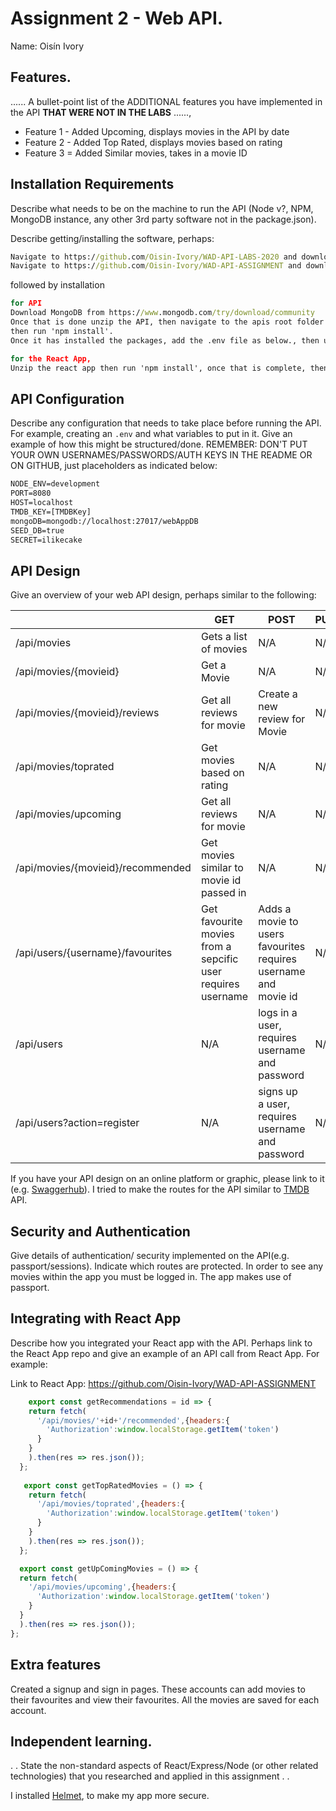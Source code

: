 # Assignment 2 - Web API.

Name: Oisín Ivory
## Features.

...... A bullet-point list of the ADDITIONAL features you have implemented in the API **THAT WERE NOT IN THE LABS** ......,
 
 + Feature 1 - Added Upcoming, displays movies in the API by date
 + Feature 2 - Added Top Rated, displays movies based on rating
 + Feature 3 = Added Similar movies, takes in a movie ID


## Installation Requirements

Describe what needs to be on the machine to run the API (Node v?, NPM, MongoDB instance, any other 3rd party software not in the package.json). 

Describe getting/installing the software, perhaps:

```bat
Navigate to https://github.com/Oisin-Ivory/WAD-API-LABS-2020 and download the zip version.	//The API
Navigate to https://github.com/Oisin-Ivory/WAD-API-ASSIGNMENT and download the zip version. //The React App
```

followed by installation

```bat
for API
Download MongoDB from https://www.mongodb.com/try/download/community
Once that is done unzip the API, then navigate to the apis root folder using 'cd .\movies-api\'
then run 'npm install'.
Once it has installed the packages, add the .env file as below., then use 'npm start'

for the React App,
Unzip the react app then run 'npm install', once that is complete, then use 'npm start'
```


## API Configuration
Describe any configuration that needs to take place before running the API. For example, creating an ``.env`` and what variables to put in it. Give an example of how this might be structured/done.
REMEMBER: DON'T PUT YOUR OWN USERNAMES/PASSWORDS/AUTH KEYS IN THE README OR ON GITHUB, just placeholders as indicated below:

```bat
NODE_ENV=development
PORT=8080
HOST=localhost
TMDB_KEY=[TMDBKey]
mongoDB=mongodb://localhost:27017/webAppDB
SEED_DB=true
SECRET=ilikecake
```


## API Design
Give an overview of your web API design, perhaps similar to the following: 

|  |  GET | POST | PUT | DELETE
| -- | -- | -- | -- | -- 
| /api/movies |Gets a list of movies | N/A | N/A |
| /api/movies/{movieid} | Get a Movie | N/A | N/A | N/A
| /api/movies/{movieid}/reviews | Get all reviews for movie | Create a new review for Movie | N/A | N/A  
| /api/movies/toprated | Get movies based on rating | N/A | N/A | N/A 
| /api/movies/upcoming | Get all reviews for movie | N/A | N/A | N/A 
| /api/movies/{movieid}/recommended	 | Get movies similar to movie id passed in | N/A | N/A | N/A 
| /api/users/{username}/favourites | Get favourite movies from a sepcific user requires username| Adds a movie to users favourites requires username and movie id | N/A | N/A 
| /api/users| N/A | logs in a user, requires username and password| N/A | N/A 
| /api/users?action=register| N/A | signs up a user, requires username and password | N/A | N/A 

If you have your API design on an online platform or graphic, please link to it (e.g. [Swaggerhub](https://app.swaggerhub.com/)).
I tried to make the routes for the API similar to [TMDB](https://developers.themoviedb.org/3) API.

## Security and Authentication
Give details of authentication/ security implemented on the API(e.g. passport/sessions). Indicate which routes are protected.
In order to see any movies within the app you must be logged in. The app makes use of passport.

## Integrating with React App

Describe how you integrated your React app with the API. Perhaps link to the React App repo and give an example of an API call from React App. For example: 

Link to React App: https://github.com/Oisin-Ivory/WAD-API-ASSIGNMENT

~~~Javascript
	export const getRecommendations = id => {
    return fetch(
      '/api/movies/'+id+'/recommended',{headers:{
        'Authorization':window.localStorage.getItem('token')
      }
    }
    ).then(res => res.json());
  };
  
   export const getTopRatedMovies = () => {
    return fetch(
      '/api/movies/toprated',{headers:{
        'Authorization':window.localStorage.getItem('token')
      }
    }
    ).then(res => res.json());
  };

  export const getUpComingMovies = () => {
  return fetch(
    '/api/movies/upcoming',{headers:{
      'Authorization':window.localStorage.getItem('token')
    }
  }
  ).then(res => res.json());
};
~~~

## Extra features
Created a signup and sign in pages. These accounts can add movies to their favourites and view their favourites. All the movies are saved for each account.

## Independent learning.

. . State the non-standard aspects of React/Express/Node (or other related technologies) that you researched and applied in this assignment . .  

I installed [Helmet](https://helmetjs.github.io/), to make my app more secure.
